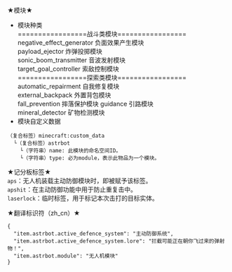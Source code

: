 ★模块★  
- 模块种类  
=================战斗类模块=================  
negative_effect_generator 负面效果产生模块  
payload_ejector 炸弹投掷模块  
sonic_boom_transmitter 音波发射模块  
target_goal_controller 索敌控制模块  
=================探索类模块=================  
automatic_repairment 自我修复模块  
external_backpack 外置背包模块  
fall_prevention 摔落保护模块
guidance 引路模块  
mineral_detector 矿物检测模块  
- 模块自定义数据  
````
（复合标签）minecraft:custom_data
  └（复合标签）astrbot
    └（字符串）name: 此模块的命名空间ID。
    └（字符串）type: 必为module，表示此物品为一个模块。
````

★记分板标签★  
`aps`：无人机装载主动防御模块时，即被赋予该标签。  
`apshit`：在主动防御功能中用于防止重复击中。  
`laserlock`：临时标签，用于标记本次击打的目标实体。  

★翻译标识符（zh_cn）★  
```
{
  "item.astrbot.active_defence_system": "主动防御系统",
  "item.astrbot.active_defence_system.lore": "拦截可能正在朝你飞过来的弹射物！",
  "item.astrbot.module": "无人机模块"
}
```